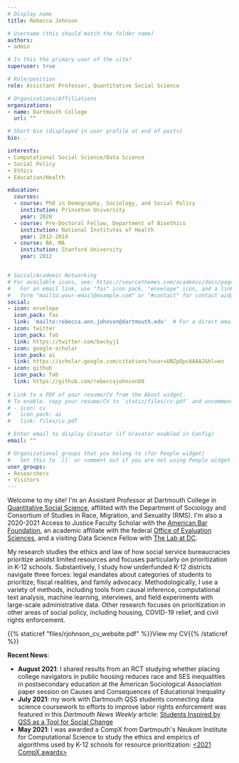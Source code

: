 ```yaml
---
# Display name
title: Rebecca Johnson

# Username (this should match the folder name)
authors:
- admin

# Is this the primary user of the site?
superuser: true

# Role/position
role: Assistant Professor, Quantitative Social Science

# Organizations/Affiliations
organizations:
- name: Dartmouth College
  url: ""

# Short bio (displayed in user profile at end of posts)
bio: .

interests:
- Computational Social Science/Data Science
- Social Policy
- Ethics
- Education/Health

education:
  courses:
  - course: PhD in Demography, Sociology, and Social Policy
    institution: Princeton University
    year: 2020
  - course: Pre-Doctoral Fellow, Department of Bioethics
    institution: National Institutes of Health
    year: 2012-2014
  - course: BA, MA
    institution: Stanford University
    year: 2012


# Social/Academic Networking
# For available icons, see: https://sourcethemes.com/academic/docs/page-builder/#icons
#   For an email link, use "fas" icon pack, "envelope" icon, and a link in the
#   form "mailto:your-email@example.com" or "#contact" for contact widget.
social:
- icon: envelope
  icon_pack: fas
  link: 'mailto:rebecca.ann.johnson@dartmouth.edu'  # For a direct email link, use "mailto:test@example.org".
- icon: twitter
  icon_pack: fab
  link: https://twitter.com/beckyj1
- icon: google-scholar
  icon_pack: ai
  link: https://scholar.google.com/citations?user=UNZpOpcAAAAJ&hl=en
- icon: github
  icon_pack: fab
  link: https://github.com/rebeccajohnson88
  
# Link to a PDF of your resume/CV from the About widget.
# To enable, copy your resume/CV to `static/files/cv.pdf` and uncomment the lines below.
# - icon: cv
#   icon_pack: ai
#   link: files/cv.pdf

# Enter email to display Gravatar (if Gravatar enabled in Config)
email: ""

# Organizational groups that you belong to (for People widget)
#   Set this to `[]` or comment out if you are not using People widget.
user_groups:
- Researchers
- Visitors
---
```


Welcome to my site! I'm an Assistant Professor at Dartmouth College in <a href="https://qss.dartmouth.edu/">Quantitative Social Science</a>, affilited with the Department of Sociology and Consortium of Studies in Race, Migration, and Sexuality (RMS). I'm also a 2020-2021 Access to Justice Faculty Scholar with the <a href="http://www.americanbarfoundation.org/research/Fellowshipopportunities/ABF_JPB_Foundation_Access_to_Justice_Scholars_Program0/2020_Access_to_Justice_Scholars.html">American Bar Foundation</a>, an academic affiliate with the federal <a href="https://oes.gsa.gov/team/">Office of Evaluation Sciences</a>, and a visiting Data Science Fellow with <a href="https://thelab.dc.gov/">The Lab at DC</a>.

My research studies the ethics and law of how social service bureaucracies prioritize amidst limited resources and focuses particularly on prioritization in K-12 schools. Substantively, I study how underfunded K-12 districts navigate three forces: legal mandates about categories of students to prioritize, fiscal realities, and family advocacy. Methodologically, I use a variety of methods, including tools from causal inference, computational text analysis, machine learning, interviews, and field experiments with large-scale administrative data. Other research focuses on prioritization in other areas of social policy, including housing, COVID-19 relief, and civil rights enforcement.

{{% staticref "files/rjohnson_cv_website.pdf" %}}View my CV{{% /staticref %}}

**Recent News**:

- **August 2021**: I shared results from an RCT studying whether placing college navigators in public housing reduces race and SES inequalities in postsecondary education at the American Sociological Association paper session on Causes and Consequences of Educational Inequality
- **July 2021**: my work with Dartmouth QSS students connecting data science coursework to efforts to improve labor rights enforcement was featured in this _Dartmouth News Weekly_ article: <a href="https://home.dartmouth.edu/news/2021/08/students-inspired-qss-tool-social-change">Students Inspired by QSS as a Tool for Social Change</a>
- **May 2021**: I was awarded a CompX from Dartmouth's Neukom Institute for Computational Science to study the ethics and empirics of algorithms used by K-12 schools for resource prioritization:  <a href="https://neukom.dartmouth.edu/research/compx-faculty-grant-program/2021-grant-recipients"><2021 CompX awards>





